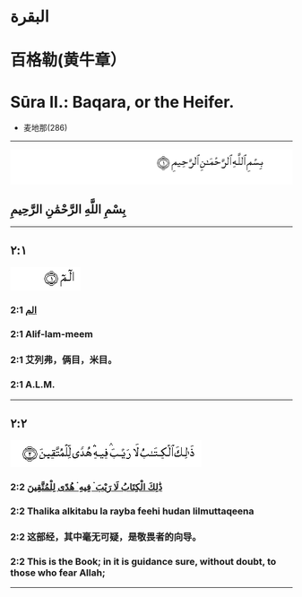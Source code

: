 # البقرة
# 百格勒(黄牛章）
# Sūra II.: Baqara, or the Heifer.
- 麦地那(286)

---
![](images/001_001.gif)
## بِسْمِ اللَّهِ الرَّحْمَٰنِ الرَّحِيمِ
___
## ٢:١
![002_001](images/002_001.gif)
### 2:1 [الم](002_001.md)
### 2:1 Alif-lam-meem
### 2:1 艾列弗，俩目，米目。
### 2:1 A.L.M.
---
## ٢:٢
![002_002](images/002_002.gif)
### 2:2 [ذَٰلِكَ الْكِتَابُ لَا رَيْبَ ۛ فِيهِ ۛ هُدًى لِلْمُتَّقِينَ](002_002.md)
### 2:2 Thalika alkitabu la rayba feehi hudan lilmuttaqeena
### 2:2 这部经，其中毫无可疑，是敬畏者的向导。
### 2:2 This is the Book; in it is guidance sure, without doubt, to those who fear Allah;
---

